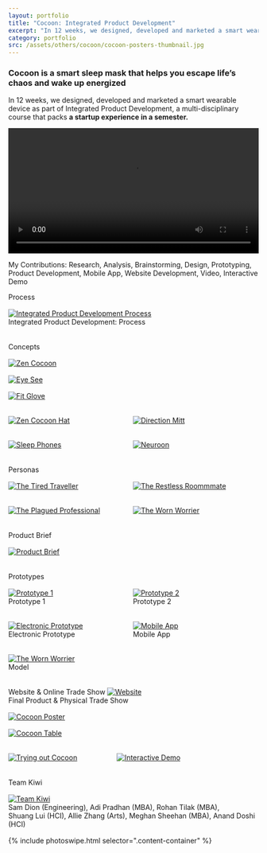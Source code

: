 ```yaml
---
layout: portfolio
title: "Cocoon: Integrated Product Development"
excerpt: "In 12 weeks, we designed, developed and marketed a smart wearable device"
category: portfolio
src: /assets/others/cocoon/cocoon-posters-thumbnail.jpg
---
```


<h3 class="lead">
    <strong>Cocoon is a smart sleep mask that helps you escape life’s chaos and wake up energized
    </strong>
</h3>

In 12 weeks, we designed, developed and marketed a smart wearable device as part of Integrated Product Development, a multi-disciplinary course that packs **a startup experience in a semester.**

<div class='pt-5 pb-5' onclick='window.open("http://apd.is/cocoon-interactive")' style='cursor: pointer;'>
    <video src="/assets/others/cocoon/interactive-demo.mp4" autoplay loop
    style='width: 100%;'></video>
</div>


<!-- <figure itemprop="associatedMedia" itemscope itemtype="http://schema.org/ImageObject" class="item">
   <a href="/assets/others/cocoon/cocoon-posters.jpg" itemprop="contentUrl" data-size="2540x2160" class="no-decoration" target="_blank">
       <img src="/assets/others/cocoon/cocoon-posters-thumbnail.jpg" itemprop="thumbnail" alt="Cocoon Poster" />
   </a>
</figure> -->

<p class="text-muted">
    My Contributions: Research, Analysis, Brainstorming, Design, Prototyping, Product Development, Mobile App, Website Development, Video, Interactive Demo
</p>

<div class="bar grey"></div>
<label>Process</label>

<figure itemprop="associatedMedia" itemscope itemtype="http://schema.org/ImageObject" class="item">
   <a href="/assets/others/cocoon/process.png" itemprop="contentUrl" data-size="3600x2097" class="no-decoration" target="_blank">
       <img src="/assets/others/cocoon/process-thumbnail.png" itemprop="thumbnail" alt="Integrated Product Development Process" />
   </a>
   <figcaption>Integrated Product Development: Process</figcaption>
</figure>
<br>

<div class="bar grey"></div>
<label>Concepts</label>

<figure itemprop="associatedMedia" itemscope itemtype="http://schema.org/ImageObject" class="item">
   <a href="/assets/others/cocoon/concepts/cocoon.jpg" itemprop="contentUrl" data-size="3000x1687" class="no-decoration" target="_blank">
       <img src="/assets/others/cocoon/concepts/thumbnails/cocoon.jpg" itemprop="thumbnail" alt="Zen Cocoon" />
   </a>
</figure>

<figure itemprop="associatedMedia" itemscope itemtype="http://schema.org/ImageObject" class="item">
   <a href="/assets/others/cocoon/concepts/eye-see.jpg" itemprop="contentUrl" data-size="3000x1687" class="no-decoration" target="_blank">
       <img src="/assets/others/cocoon/concepts/thumbnails/eye-see.jpg" itemprop="thumbnail" alt="Eye See" />
   </a>
</figure>

<figure itemprop="associatedMedia" itemscope itemtype="http://schema.org/ImageObject" class="item">
   <a href="/assets/others/cocoon/concepts/fit-mitt.jpg" itemprop="contentUrl" data-size="3000x1687" class="no-decoration" target="_blank">
       <img src="/assets/others/cocoon/concepts/thumbnails/fit-mitt.jpg" itemprop="thumbnail" alt="Fit Glove" />
   </a>
</figure>        
<div>
    <div style='display: inline-block; width: 49%'>
        <figure itemprop="associatedMedia" itemscope itemtype="http://schema.org/ImageObject" class="item">
           <a href="/assets/others/cocoon/concepts/cocoon-hat.jpg" itemprop="contentUrl" data-size="3000x1687" class="no-decoration" target="_blank">
               <img src="/assets/others/cocoon/concepts/thumbnails/cocoon-hat.jpg" itemprop="thumbnail" alt="Zen Cocoon Hat" />
           </a>
        </figure>        
    </div>
    <div style='display: inline-block; width: 49%'>
        <figure itemprop="associatedMedia" itemscope itemtype="http://schema.org/ImageObject" class="item">
           <a href="/assets/others/cocoon/concepts/direction-mitt.jpg" itemprop="contentUrl" data-size="3000x1687" class="no-decoration" target="_blank">
               <img src="/assets/others/cocoon/concepts/thumbnails/direction-mitt.jpg" itemprop="thumbnail" alt="Direction Mitt" />
           </a>
        </figure>        
    </div>
</div>
<div>
    <div style='display: inline-block; width: 49%'>
        <figure itemprop="associatedMedia" itemscope itemtype="http://schema.org/ImageObject" class="item">
           <a href="/assets/others/cocoon/concepts/sleep-phones.jpg" itemprop="contentUrl" data-size="3000x1687" class="no-decoration" target="_blank">
               <img src="/assets/others/cocoon/concepts/thumbnails/sleep-phones.jpg" itemprop="thumbnail" alt="Sleep Phones" />
           </a>
        </figure>        
    </div>
    <div style='display: inline-block; width: 49%'>
        <figure itemprop="associatedMedia" itemscope itemtype="http://schema.org/ImageObject" class="item">
           <a href="/assets/others/cocoon/concepts/neuroon.jpg" itemprop="contentUrl" data-size="3000x1687" class="no-decoration" target="_blank">
               <img src="/assets/others/cocoon/concepts/thumbnails/neuroon.jpg" itemprop="thumbnail" alt="Neuroon" />
           </a>
        </figure>        
    </div>
</div>
<br>

<div class="bar grey"></div>
<label>Personas</label>

<div>
    <div style='display: inline-block; width: 49%'>
        <figure itemprop="associatedMedia" itemscope itemtype="http://schema.org/ImageObject" class="item">
           <a href="/assets/others/cocoon/personas/1-tired-traveller.jpg" itemprop="contentUrl" data-size="3000x1687" class="no-decoration" target="_blank">
               <img src="/assets/others/cocoon/personas/thumbnails/1-tired-traveller.jpg" itemprop="thumbnail" alt="The Tired Traveller" />
           </a>
        </figure>
    </div>
    <div style='display: inline-block; width: 49%'>
        <figure itemprop="associatedMedia" itemscope itemtype="http://schema.org/ImageObject" class="item">
           <a href="/assets/others/cocoon/personas/2-restless-roommate.jpg" itemprop="contentUrl" data-size="3000x1687" class="no-decoration" target="_blank">
               <img src="/assets/others/cocoon/personas/thumbnails/2-restless-roommate.jpg" itemprop="thumbnail" alt="The Restless Roommmate" />
           </a>
        </figure>
    </div>
</div>

<div>
    <div style='display: inline-block; width: 49%'>
        <figure itemprop="associatedMedia" itemscope itemtype="http://schema.org/ImageObject" class="item">
           <a href="/assets/others/cocoon/personas/3-plagued-professional.jpg" itemprop="contentUrl" data-size="3000x1687" class="no-decoration" target="_blank">
               <img src="/assets/others/cocoon/personas/thumbnails/3-plagued-professional.jpg" itemprop="thumbnail" alt="The Plagued Professional" />
           </a>
        </figure>
    </div>
    <div style='display: inline-block; width: 49%'>
        <figure itemprop="associatedMedia" itemscope itemtype="http://schema.org/ImageObject" class="item">
           <a href="/assets/others/cocoon/personas/4-worn-worrier.jpg" itemprop="contentUrl" data-size="3000x1687" class="no-decoration" target="_blank">
               <img src="/assets/others/cocoon/personas/thumbnails/4-worn-worrier.jpg" itemprop="thumbnail" alt="The Worn Worrier" />
           </a>
        </figure>
    </div>
</div>
<br>

<div class="bar grey"></div>
<label>Product Brief</label>

<figure itemprop="associatedMedia" itemscope itemtype="http://schema.org/ImageObject" class="item">
   <a href="/assets/others/cocoon/product-brief.jpg" itemprop="contentUrl" data-size="3000x1687" class="no-decoration" target="_blank">
       <img src="/assets/others/cocoon/product-brief-thumbnail.jpg" itemprop="thumbnail" alt="Product Brief" />
   </a>
</figure>
<br>

<div class="bar grey"></div>
<label>Prototypes</label>

<div>
    <div style='display: inline-block; width: 49%'>
        <figure itemprop="associatedMedia" itemscope itemtype="http://schema.org/ImageObject" class="item">
           <a href="/assets/others/cocoon/prototypes/prototype-1.jpg" itemprop="contentUrl" data-size="3000x1687" class="no-decoration" target="_blank">
               <img src="/assets/others/cocoon/prototypes/thumbnails/prototype-1.jpg" itemprop="thumbnail" alt="Prototype 1" />
           </a>
           <figcaption>Prototype 1</figcaption>
        </figure>
    </div>
    <div style='display: inline-block; width: 49%'>
        <figure itemprop="associatedMedia" itemscope itemtype="http://schema.org/ImageObject" class="item">
           <a href="/assets/others/cocoon/prototypes/prototype-2.jpg" itemprop="contentUrl" data-size="3000x1687" class="no-decoration" target="_blank">
               <img src="/assets/others/cocoon/prototypes/thumbnails/prototype-2.jpg" itemprop="thumbnail" alt="Prototype 2" />
           </a>
           <figcaption>Prototype 2</figcaption>
        </figure>
    </div>
</div>

<div>
    <div style='display: inline-block; width: 49%'>
        <figure itemprop="associatedMedia" itemscope itemtype="http://schema.org/ImageObject" class="item">
           <a href="/assets/others/cocoon/prototypes/electronic-prototype.jpg" itemprop="contentUrl" data-size="3000x1687" class="no-decoration" target="_blank">
               <img src="/assets/others/cocoon/prototypes/thumbnails/electronic-prototype.jpg" itemprop="thumbnail" alt="Electronic Prototype" />
           </a>
           <figcaption>Electronic Prototype</figcaption>
        </figure>
    </div>
    <div style='display: inline-block; width: 49%'>
        <figure itemprop="associatedMedia" itemscope itemtype="http://schema.org/ImageObject" class="item">
           <a href="/assets/others/cocoon/prototypes/mobile-app.jpg" itemprop="contentUrl" data-size="3000x1687" class="no-decoration" target="_blank">
               <img src="/assets/others/cocoon/prototypes/thumbnails/mobile-app.jpg" itemprop="thumbnail" alt="Mobile App" />
           </a>
           <figcaption>Mobile App</figcaption>
        </figure>
    </div>
</div>

<figure itemprop="associatedMedia" itemscope itemtype="http://schema.org/ImageObject" class="item">
   <a href="/assets/others/cocoon/prototypes/model.jpg" itemprop="contentUrl" data-size="3000x1687" class="no-decoration" target="_blank">
       <img src="/assets/others/cocoon/prototypes/thumbnails/model.jpg" itemprop="thumbnail" alt="The Worn Worrier" />
   </a>
   <figcaption>Model</figcaption>
</figure>
<br>

<div class="bar grey"></div>
<label>Website &amp; Online Trade Show</label>

<a href="http://ipd.barclayconsulting.com/teams/2017/kiwi/" class="no-decoration" target="_blank">
   <img src="/assets/others/cocoon/website.png" itemprop="thumbnail" alt="Website" />
</a>
<br>

<div class="bar grey"></div>
<label>Final Product &amp; Physical Trade Show</label>

<figure itemprop="associatedMedia" itemscope itemtype="http://schema.org/ImageObject" class="item">
   <a href="/assets/others/cocoon/cocoon-posters.jpg" itemprop="contentUrl" data-size="2540x2160" class="no-decoration" target="_blank">
       <img src="/assets/others/cocoon/cocoon-posters-thumbnail.jpg" itemprop="thumbnail" alt="Cocoon Poster" />
   </a>
</figure>

<figure itemprop="associatedMedia" itemscope itemtype="http://schema.org/ImageObject" class="item">
   <a href="/assets/others/cocoon/trade-show/trade-show-1.jpg" itemprop="contentUrl" data-size="3264x2448" class="no-decoration" target="_blank">
       <img src="/assets/others/cocoon/trade-show/thumbnails/trade-show-1.jpg" itemprop="thumbnail" alt="Cocoon Table" />
   </a>
</figure>

<div>
    <div style='display: inline-block; width: 42.5%'>
        <figure itemprop="associatedMedia" itemscope itemtype="http://schema.org/ImageObject" class="item">
           <a href="/assets/others/cocoon/trade-show/trade-show-2.jpg" itemprop="contentUrl" data-size="3000x2735" class="no-decoration" target="_blank">
               <img src="/assets/others/cocoon/trade-show/thumbnails/trade-show-2.jpg" itemprop="thumbnail" alt="Trying out Cocoon" />
           </a>
        </figure>
    </div>
    <div style='display: inline-block; width: 56.5%'>
        <figure itemprop="associatedMedia" itemscope itemtype="http://schema.org/ImageObject" class="item">
           <a href="/assets/others/cocoon/trade-show/trade-show-3.jpg" itemprop="contentUrl" data-size="3000x2056" class="no-decoration" target="_blank">
               <img src="/assets/others/cocoon/trade-show/thumbnails/trade-show-3.jpg" itemprop="thumbnail" alt="Interactive Demo" />
           </a>
        </figure>
    </div>
</div>
<br>

<div class="bar grey"></div>
<label>Team Kiwi</label>

<figure itemprop="associatedMedia" itemscope itemtype="http://schema.org/ImageObject" class="item">
   <a href="/assets/others/cocoon/team-kiwi.jpg" itemprop="contentUrl" data-size="1890x1365" class="no-decoration" target="_blank">
       <img src="/assets/others/cocoon/team-kiwi-thumbnail.jpg" itemprop="thumbnail" alt="Team Kiwi" />
   </a>
   <figcaption>
       Sam Dion (Engineering), Adi Pradhan (MBA), Rohan Tilak (MBA), <br>
       Shuang Lui (HCI), Allie Zhang (Arts), Meghan Sheehan (MBA), Anand Doshi (HCI)
   </figcaption>
</figure>

{% include photoswipe.html selector=".content-container" %}

<style>
figure {
    margin: 1rem 0;
}
</style>

